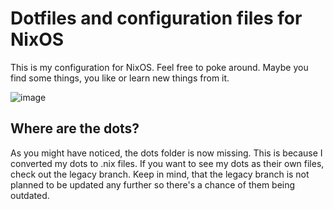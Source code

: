 # Dotfiles and configuration files for NixOS
This is my configuration for NixOS. Feel free to poke around. Maybe you find some things, you like or learn new things from it.

![image](https://github.com/JerrySM64/dotfiles/assets/42114389/963a5623-cce5-40cd-a093-c982e51b8c45)


## Where are the dots?
As you might have noticed, the dots folder is now missing. This is because I converted my dots to .nix files. If you want to see my dots as their own files, check out the legacy branch. Keep in mind, that the legacy branch is not planned to be updated any further so there's a chance of them being outdated.
